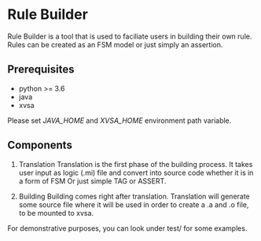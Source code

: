 # Rule Builder

Rule Builder is a tool that is used to faciliate users in building their own rule. Rules can be created as an FSM model or just simply an assertion.

## Prerequisites
- python >= 3.6
- java 
- xvsa

Please set *JAVA_HOME* and *XVSA_HOME* environment path variable.

## Components 

1. Translation 
Translation is the first phase of the building process. It takes user input as logic (.mi) file and convert into source code whether it is in a form of FSM Or just simple TAG or ASSERT.

2. Building
Building comes right after translation. Translation will generate some source file where it will be used in order to create a .a and .o file, to be mounted to xvsa. 

For demonstrative purposes, you can look under test/ for some examples.

